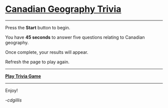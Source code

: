 # [Canadian Geography Trivia](https://cdgillis.github.io/trivia-game/)

---

Press the **Start** button to begin.

You have **45 seconds** to answer five questions relating to Canadian geography. 

Once complete, your results will appear.

Refresh the page to play again. 

---

**[Play Trivia Game](https://cdgillis.github.io/trivia-game/)**

---

Enjoy!

-*cdgillis*
